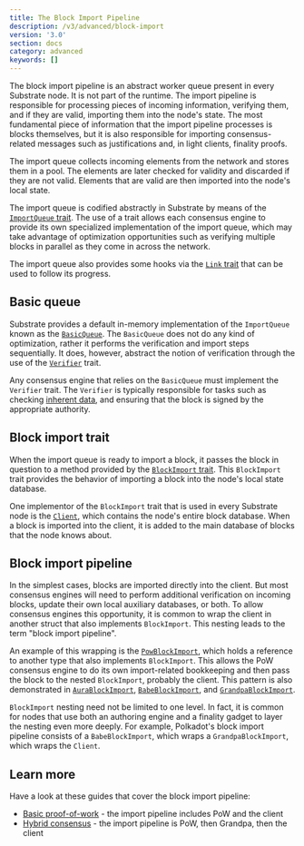 ```yaml
---
title: The Block Import Pipeline
description: /v3/advanced/block-import
version: '3.0'
section: docs
category: advanced
keywords: []
---
```


The block import pipeline is an abstract worker queue present in every Substrate node. It is not part of the
runtime. The import pipeline is responsible for processing pieces of incoming information, verifying
them, and if they are valid, importing them into the node's state. The most fundamental piece of
information that the import pipeline processes is blocks themselves, but it is also responsible for
importing consensus-related messages such as justifications and, in light clients, finality proofs.

The import queue collects incoming elements from the network and stores them in a pool. The elements
are later checked for validity and discarded if they are not valid. Elements that are valid are then
imported into the node's local state.

The import queue is codified abstractly in Substrate by means of the
[`ImportQueue` trait](/rustdocs/latest/sc_consensus/import_queue/trait.ImportQueue.html).
The use of a trait allows each consensus engine to provide its own specialized implementation of the
import queue, which may take advantage of optimization opportunities such as verifying multiple
blocks in parallel as they come in across the network.

The import queue also provides some hooks via the
[`Link` trait](/rustdocs/latest/sc_consensus/import_queue/trait.Link.html) that can be used
to follow its progress.

## Basic queue

Substrate provides a default in-memory implementation of the `ImportQueue` known as the
[`BasicQueue`](/rustdocs/latest/sc_consensus/import_queue/struct.BasicQueue.html). The
`BasicQueue` does not do any kind of optimization, rather it performs the verification and import
steps sequentially. It does, however, abstract the notion of verification through the use of the
[`Verifier`](/rustdocs/latest/sc_consensus/import_queue/trait.Verifier.html) trait.

Any consensus engine that relies on the `BasicQueue` must implement the `Verifier` trait. The
`Verifier` is typically responsible for tasks such as checking
[inherent data](/v3/concepts/extrinsics#inherents), and ensuring that
the block is signed by the appropriate authority.

## Block import trait

When the import queue is ready to import a block, it passes the block in question to a method
provided by the
[`BlockImport` trait](/rustdocs/latest/sc_consensus/block_import/trait.BlockImport.html).
This `BlockImport` trait provides the behavior of importing a block into the node's local state
database.

One implementor of the `BlockImport` trait that is used in every Substrate node is the
[`Client`](/rustdocs/latest/sc_service/client/index.html), which contains the node's entire
block database. When a block is imported into the client, it is added to the main database of blocks
that the node knows about.

## Block import pipeline

In the simplest cases, blocks are imported directly into the client. But most consensus engines will
need to perform additional verification on incoming blocks, update their own local auxiliary
databases, or both. To allow consensus engines this opportunity, it is common to wrap the client in
another struct that also implements `BlockImport`. This nesting leads to the term "block import
pipeline".

An example of this wrapping is the
[`PowBlockImport`](/rustdocs/latest/sc_consensus_pow/struct.PowBlockImport.html), which
holds a reference to another type that also implements `BlockImport`. This allows the PoW consensus
engine to do its own import-related bookkeeping and then pass the block to the nested `BlockImport`,
probably the client. This pattern is also demonstrated in
[`AuraBlockImport`](/rustdocs/latest/sc_consensus_aura/struct.ImportQueueParams.html#structfield.block_import),
[`BabeBlockImport`](/rustdocs/latest/sc_consensus_babe/struct.BabeBlockImport.html), and
[`GrandpaBlockImport`](/rustdocs/latest/sc_finality_grandpa/struct.GrandpaBlockImport.html).

`BlockImport` nesting need not be limited to one level. In fact, it is common for nodes that use
both an authoring engine and a finality gadget to layer the nesting even more deeply. For example,
Polkadot's block import pipeline consists of a `BabeBlockImport`, which wraps a
`GrandpaBlockImport`, which wraps the `Client`.

## Learn more

Have a look at these guides that cover the block import pipeline:

- [Basic proof-of-work](/reference/how-to-guides/consensus/proof-of-work) - the import pipeline includes PoW and the client
- [Hybrid consensus](/reference/how-to-guides/consensus/hybrid-node) - the import
  pipeline is PoW, then Grandpa, then the client
